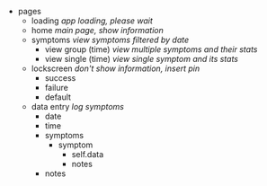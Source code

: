 * pages
  * loading _app loading, please wait_
  * home _main page, show information_
  * symptoms _view symptoms filtered by date_
    * view group (time) _view multiple symptoms and their stats_
    * view single (time) _view single symptom and its stats_
  * lockscreen _don't show information, insert pin_
    * success
    * failure
    * default
  * data entry _log symptoms_
    - date
    - time
    - symptoms
      - symptom
        - self.data
        - notes
    - notes
  
